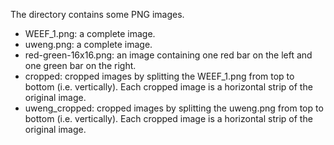 The directory contains some PNG images.

* WEEF\_1.png: a complete image.
* uweng.png: a complete image.
* red-green-16x16.png: an image containing one red bar on the left and one green bar on the right.
* cropped: cropped images by splitting the WEEF\_1.png from top to bottom (i.e. vertically). Each cropped image is a horizontal strip of the original image.
* uweng\_cropped: cropped images by splitting the uweng.png from top to bottom (i.e. vertically). Each cropped image is a horizontal strip of the original image.
